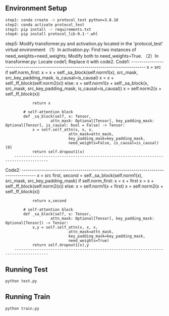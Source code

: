 ## Environment Setup

```bash
step1: conda create -n protocol_test python=3.8.18
step2: conda activate protocol_test
step3: pip install -r requirements.txt
step4: pip install protocol_lib-0.1-*.whl
```

step5: Modify transformer.py and activation.py located in the 'protocol_test' virtual environment
  （1）In activation.py: Find two instances of need_weights=need_weights; Modify both to need_weights=True.
  （2）In transformer.py: Locate code1; Replace it with code2.
 Code1: 
        -------------------------------------------------------------------------------------
                x = src
                if self.norm_first:
                    x = x + self._sa_block(self.norm1(x), src_mask, src_key_padding_mask, is_causal=is_causal)
                    x = x + self._ff_block(self.norm2(x))
                else:
                    x = self.norm1(x + self._sa_block(x, src_mask, src_key_padding_mask, is_causal=is_causal))
                    x = self.norm2(x + self._ff_block(x))

                return x

            # self-attention block
            def _sa_block(self, x: Tensor,
                        attn_mask: Optional[Tensor], key_padding_mask: Optional[Tensor], is_causal: bool = False) -> Tensor:
                x = self.self_attn(x, x, x,
                                attn_mask=attn_mask,
                                key_padding_mask=key_padding_mask,
                                need_weights=False, is_causal=is_causal)[0]
                return self.dropout1(x)
        -------------------------------------------------------------------------------------
 Code2:
        -------------------------------------------------------------------------------------
                x = src
                first,  second = self._sa_block(self.norm1(x), src_mask, src_key_padding_mask)
                if self.norm_first:
                    x = x + first
                    x = x + self._ff_block(self.norm2(x))
                else:
                    x = self.norm1(x + first)
                    x = self.norm2(x + self._ff_block(x))

                return x,second

            # self-attention block
            def _sa_block(self, x: Tensor,
                        attn_mask: Optional[Tensor], key_padding_mask: Optional[Tensor]) -> Tensor:
                x,y = self.self_attn(x, x, x,
                                attn_mask=attn_mask,
                                key_padding_mask=key_padding_mask,
                                need_weights=True)
                return self.dropout1(x),y
        -------------------------------------------------------------------------------------

## Running Test
```bash
python test.py
```

## Running Train
```bash
python train.py
```